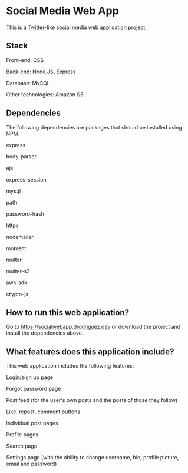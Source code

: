 # Social Media Web App
This is a Twitter-like social media web application project.

## Stack
Front-end: CSS

Back-end: Node.JS, Express

Database: MySQL

Other technologies: Amazon S3

## Dependencies
The following dependencies are packages that should be installed using NPM.

express

body-parser

ejs

express-session

mysql

path

password-hash

https

nodemailer

moment

multer

multer-s3

aws-sdk

crypto-js

## How to run this web application?
Go to https://socialwebapp.drodriguez.dev or download the project and install the dependencies above. 

## What features does this application include?
This web application includes the following features:

Login/sign up page

Forgot password page

Post feed (for the user's own posts and the posts of those they follow)

Like, repost, comment buttons

Individual post pages

Profile pages

Search page

Settings page (with the ability to change username, bio, profile picture, email and password)










